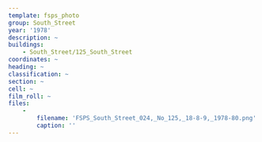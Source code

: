 ```yaml
---
template: fsps_photo
group: South_Street
year: '1978'
description: ~
buildings:
    - South_Street/125_South_Street
coordinates: ~
heading: ~
classification: ~
section: ~
cell: ~
film_roll: ~
files:
    -
        filename: 'FSPS_South_Street_024,_No_125,_18-8-9,_1978-80.png'
        caption: ''
---
```

